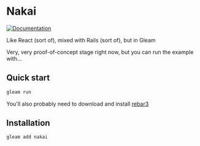 # Nakai

[![Documentation](https://img.shields.io/badge/hex-docs-ffaff3)](https://hexdocs.pm/nakai/)

Like React (sort of), mixed with Rails (sort of), but in Gleam

Very, very proof-of-concept stage right now, but you can run the example with...

## Quick start

```sh
gleam run
```

You'll also probably need to download and install [rebar3](https://github.com/erlang/rebar3)

## Installation

```sh
gleam add nakai
```
